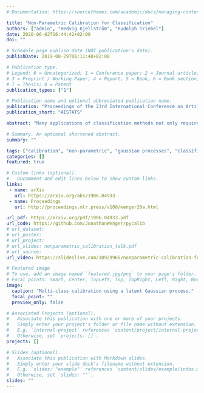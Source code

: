 ```yaml
---
# Documentation: https://sourcethemes.com/academic/docs/managing-content/

title: "Non-Parametric Calibration for Classification"
authors: ["admin", "Hedvig Kjellström", "Rudolph Triebel"]
date: 2020-06-02T16:44:42+02:00
doi: ""

# Schedule page publish date (NOT publication's date).
publishDate: 2019-08-29T06:11:48+02:00

# Publication type.
# Legend: 0 = Uncategorized; 1 = Conference paper; 2 = Journal article;
# 3 = Preprint / Working Paper; 4 = Report; 5 = Book; 6 = Book section;
# 7 = Thesis; 8 = Patent
publication_types: ["1"]

# Publication name and optional abbreviated publication name.
publication: "Proceedings of the 23rd International Conference on Artificial Intelligence and Statistics (AISTATS)"
publication_short: "AISTATS"

abstract: "Many applications of classification methods not only require high accuracy but also reliable estimation of predictive uncertainty. However, while many current classification frameworks, in particular deep neural networks, achieve high accuracy, they tend to incorrectly estimate uncertainty. In this paper, we propose a method that adjusts the confidence estimates of a general classifier such that they approach the probability of classifying correctly. In contrast to existing approaches, our calibration method employs a non-parametric representation using a latent Gaussian process, and is specifically designed for multi-class classification. It can be applied to any classifier that outputs confidence estimates and is not limited to neural networks. We also provide a theoretical analysis regarding the over- and underconfidence of a classifier and its relationship to calibration, as well as an empirical outlook for calibrated active learning. In experiments we show the universally strong performance of our method across different classifiers and benchmark data sets, in particular for state-of-the art neural network architectures."

# Summary. An optional shortened abstract.
summary: ""

tags: ["calibration", "non-parametric", "gaussian processes", "classification"]
categories: []
featured: true

# Custom links (optional).
#   Uncomment and edit lines below to show custom links.
links:
 - name: arXiv
   url: https://arxiv.org/abs/1906.04933
 - name: Proceedings
   url: http://proceedings.mlr.press/v108/wenger20a.html

url_pdf: https://arxiv.org/pdf/1906.04933.pdf
url_code: https://github.com/JonathanWenger/pycalib
# url_dataset:
# url_poster:
# url_project:
# url_slides: nonparametric_calibration_talk.pdf
# url_source:
url_video: https://slideslive.com/38929965/nonparametric-calibration-for-classification

# Featured image
# To use, add an image named `featured.jpg/png` to your page's folder.
# Focal points: Smart, Center, TopLeft, Top, TopRight, Left, Right, BottomLeft, Bottom, BottomRight.
image:
  caption: "Multi-class calibration using a latent Gaussian process."
  focal_point: ""
  preview_only: false

# Associated Projects (optional).
#   Associate this publication with one or more of your projects.
#   Simply enter your project's folder or file name without extension.
#   E.g. `internal-project` references `content/project/internal-project/index.md`.
#   Otherwise, set `projects: []`.
projects: []

# Slides (optional).
#   Associate this publication with Markdown slides.
#   Simply enter your slide deck's filename without extension.
#   E.g. `slides: "example"` references `content/slides/example/index.md`.
#   Otherwise, set `slides: ""`.
slides: ""
---
```

